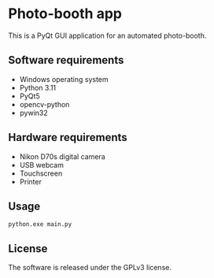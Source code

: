 # Photo-booth app
This is a PyQt GUI application for an automated photo-booth.

## Software requirements
* Windows operating system
* Python 3.11
* PyQt5
* opencv-python
* pywin32

## Hardware requirements
* Nikon D70s digital camera
* USB webcam
* Touchscreen
* Printer

## Usage
`python.exe main.py`

## License
The software is released under the GPLv3 license.
